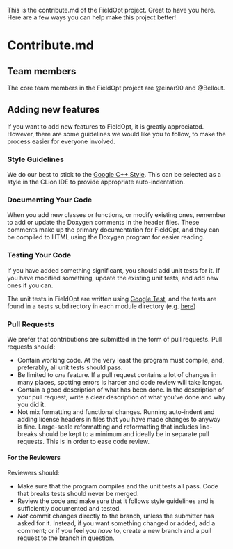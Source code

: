 This is the contribute.md of the FieldOpt project. Great to have you here.
Here are a few ways you can help make this project better!

# Contribute.md

## Team members

The core team members in the FieldOpt project are @einar90 and @Bellout.

## Adding new features

If you want to add new features to FieldOpt, it is greatly appreciated. However,
there are some guidelines we would like you to follow, to make the process 
easier for everyone involved.

### Style Guidelines

We do our best to stick to the
[Google C++ Style](https://google.github.io/styleguide/cppguide.html). This can
be selected as a style in the CLion IDE to provide appropriate auto-indentation.

### Documenting Your Code

When you add new classes or functions, or modify existing ones, remember to add
or update the Doxygen comments in the header files. These comments make up the
primary documentation for FieldOpt, and they can be compiled to HTML using the
Doxygen program for easier reading.

### Testing Your Code

If you have added something significant, you should add unit tests for it. If
you have modified something, update the existing unit tests, and add new ones if
you can.

The unit tests in FieldOpt are written using
[Google Test](https://github.com/google/googletest), and the tests are found in
a `tests` subdirectory in each module directory (e.g.
[here](https://github.com/PetroleumCyberneticsGroup/FieldOpt/tree/develop/FieldOpt/Optimization/tests))

### Pull Requests

We prefer that contributions are submitted in the form of pull requests. Pull
requests should:

* Contain working code. At the very least the program must compile, and,
preferably, all unit tests should pass.
* Be limited to _one_ feature. If a pull request contains a lot of changes in
many places, spotting errors is harder and code review will take longer.
* Contain a good description of what has been done. In the description of your
pull request, write a clear description of what you've done and why you did it.
* Not mix formatting and functional changes. Running auto-indent and adding
license headers in files that you have made changes to anyway is fine.
Large-scale reformatting and reformatting that includes line-breaks should be
kept to a minimum and ideally be in separate pull requests. This is in order to
ease code review.

#### For the Reviewers

Reviewers should:

* Make sure that the program compiles and the unit tests all pass. Code that
breaks tests should never be merged.
* Review the code and make sure that it follows style guidelines and is
sufficiently documented and tested.
* _Not_ commit changes directly to the branch, unless the submitter has asked
for it. Instead, if you want something changed or added, add a comment; or if
you feel you _have_ to, create a new branch and a pull request to the branch in
question.

